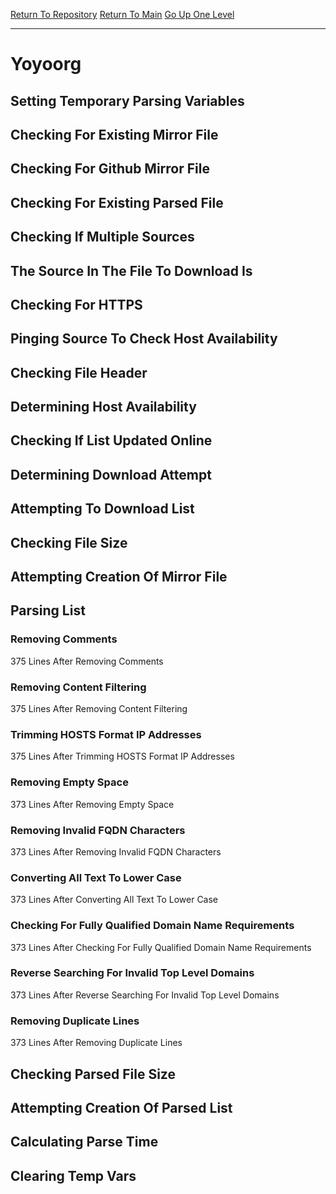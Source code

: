 [Return To Repository](https://github.com/deathbybandaid/piholeparser/)
[Return To Main](https://github.com/deathbybandaid/piholeparser/blob/dev-nomerge/RecentRunLogs/Mainlog.md)
[Go Up One Level](https://github.com/deathbybandaid/piholeparser/blob/dev-nomerge/RecentRunLogs/TopLevelScripts/30-Processing-External-Blacklists.md)
____________________________________
# Yoyoorg
## Setting Temporary Parsing Variables
## Checking For Existing Mirror File
## Checking For Github Mirror File
## Checking For Existing Parsed File
## Checking If Multiple Sources
## The Source In The File To Download Is
## Checking For HTTPS
## Pinging Source To Check Host Availability
## Checking File Header
## Determining Host Availability
## Checking If List Updated Online
## Determining Download Attempt
## Attempting To Download List
## Checking File Size
## Attempting Creation Of Mirror File
## Parsing List
### Removing Comments
375 Lines After Removing Comments
### Removing Content Filtering
375 Lines After Removing Content Filtering
### Trimming HOSTS Format IP Addresses
375 Lines After Trimming HOSTS Format IP Addresses
### Removing Empty Space
373 Lines After Removing Empty Space
### Removing Invalid FQDN Characters
373 Lines After Removing Invalid FQDN Characters
### Converting All Text To Lower Case
373 Lines After Converting All Text To Lower Case
### Checking For Fully Qualified Domain Name Requirements
373 Lines After Checking For Fully Qualified Domain Name Requirements
### Reverse Searching For Invalid Top Level Domains
373 Lines After Reverse Searching For Invalid Top Level Domains
### Removing Duplicate Lines
373 Lines After Removing Duplicate Lines
## Checking Parsed File Size
## Attempting Creation Of Parsed List
## Calculating Parse Time
## Clearing Temp Vars
